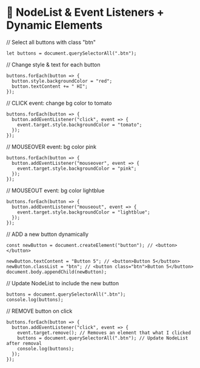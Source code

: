 # 📝 NodeList & Event Listeners + Dynamic Elements

// Select all buttons with class "btn"

    let buttons = document.querySelectorAll(".btn");

// Change style & text for each button

    buttons.forEach(button => {
      button.style.backgroundColor = "red";
      button.textContent += " HI";
    });

// CLICK event: change bg color to tomato

    buttons.forEach(button => {
      button.addEventListener("click", event => {
        event.target.style.backgroundColor = "tomato";
      });
    });

// MOUSEOVER event: bg color pink

    buttons.forEach(button => {
      button.addEventListener("mouseover", event => {
        event.target.style.backgroundColor = "pink";
      });
    });

// MOUSEOUT event: bg color lightblue

    buttons.forEach(button => {
      button.addEventListener("mouseout", event => {
        event.target.style.backgroundColor = "lightblue";
      });
    });

// ADD a new button dynamically

    const newButton = document.createElement("button"); // <button></button>
    
    newButton.textContent = "Button 5"; // <button>Button 5</button>
    newButton.classList = "btn"; // <button class="btn">Button 5</button>
    document.body.appendChild(newButton);

// Update NodeList to include the new button

    buttons = document.querySelectorAll(".btn");    
    console.log(buttons);

// REMOVE button on click

    buttons.forEach(button => {
      button.addEventListener("click", event => {
        event.target.remove(); // Removes an element that what I clicked
        buttons = document.querySelectorAll(".btn"); // Update NodeList after removal
        console.log(buttons);
      });
    });
